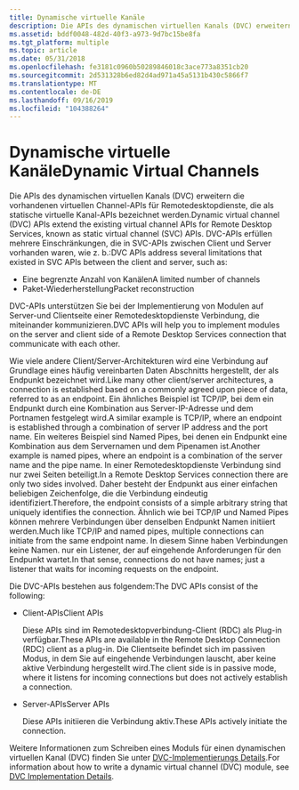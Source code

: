 ```yaml
---
title: Dynamische virtuelle Kanäle
description: Die APIs des dynamischen virtuellen Kanals (DVC) erweitern die vorhandenen virtuellen Channel-APIs für Remotedesktopdienste, die als statische virtuelle Kanal-APIs bezeichnet werden.
ms.assetid: bddf0048-482d-40f3-a973-9d7bc15be8fa
ms.tgt_platform: multiple
ms.topic: article
ms.date: 05/31/2018
ms.openlocfilehash: fe3181c0960b50289846018c3ace773a8351cb20
ms.sourcegitcommit: 2d531328b6ed82d4ad971a45a5131b430c5866f7
ms.translationtype: MT
ms.contentlocale: de-DE
ms.lasthandoff: 09/16/2019
ms.locfileid: "104388264"
---
```

# <a name="dynamic-virtual-channels"></a><span data-ttu-id="4b6a8-103">Dynamische virtuelle Kanäle</span><span class="sxs-lookup"><span data-stu-id="4b6a8-103">Dynamic Virtual Channels</span></span>

<span data-ttu-id="4b6a8-104">Die APIs des dynamischen virtuellen Kanals (DVC) erweitern die vorhandenen virtuellen Channel-APIs für Remotedesktopdienste, die als statische virtuelle Kanal-APIs bezeichnet werden.</span><span class="sxs-lookup"><span data-stu-id="4b6a8-104">Dynamic virtual channel (DVC) APIs extend the existing virtual channel APIs for Remote Desktop Services, known as static virtual channel (SVC) APIs.</span></span> <span data-ttu-id="4b6a8-105">DVC-APIs erfüllen mehrere Einschränkungen, die in SVC-APIs zwischen Client und Server vorhanden waren, wie z. b.:</span><span class="sxs-lookup"><span data-stu-id="4b6a8-105">DVC APIs address several limitations that existed in SVC APIs between the client and server, such as:</span></span>

-   <span data-ttu-id="4b6a8-106">Eine begrenzte Anzahl von Kanälen</span><span class="sxs-lookup"><span data-stu-id="4b6a8-106">A limited number of channels</span></span>
-   <span data-ttu-id="4b6a8-107">Paket-Wiederherstellung</span><span class="sxs-lookup"><span data-stu-id="4b6a8-107">Packet reconstruction</span></span>

<span data-ttu-id="4b6a8-108">DVC-APIs unterstützen Sie bei der Implementierung von Modulen auf Server-und Clientseite einer Remotedesktopdienste Verbindung, die miteinander kommunizieren.</span><span class="sxs-lookup"><span data-stu-id="4b6a8-108">DVC APIs will help you to implement modules on the server and client side of a Remote Desktop Services connection that communicate with each other.</span></span>

<span data-ttu-id="4b6a8-109">Wie viele andere Client/Server-Architekturen wird eine Verbindung auf Grundlage eines häufig vereinbarten Daten Abschnitts hergestellt, der als Endpunkt bezeichnet wird.</span><span class="sxs-lookup"><span data-stu-id="4b6a8-109">Like many other client/server architectures, a connection is established based on a commonly agreed upon piece of data, referred to as an endpoint.</span></span> <span data-ttu-id="4b6a8-110">Ein ähnliches Beispiel ist TCP/IP, bei dem ein Endpunkt durch eine Kombination aus Server-IP-Adresse und dem Portnamen festgelegt wird.</span><span class="sxs-lookup"><span data-stu-id="4b6a8-110">A similar example is TCP/IP, where an endpoint is established through a combination of server IP address and the port name.</span></span> <span data-ttu-id="4b6a8-111">Ein weiteres Beispiel sind Named Pipes, bei denen ein Endpunkt eine Kombination aus dem Servernamen und dem Pipenamen ist.</span><span class="sxs-lookup"><span data-stu-id="4b6a8-111">Another example is named pipes, where an endpoint is a combination of the server name and the pipe name.</span></span> <span data-ttu-id="4b6a8-112">In einer Remotedesktopdienste Verbindung sind nur zwei Seiten beteiligt.</span><span class="sxs-lookup"><span data-stu-id="4b6a8-112">In a Remote Desktop Services connection there are only two sides involved.</span></span> <span data-ttu-id="4b6a8-113">Daher besteht der Endpunkt aus einer einfachen beliebigen Zeichenfolge, die die Verbindung eindeutig identifiziert.</span><span class="sxs-lookup"><span data-stu-id="4b6a8-113">Therefore, the endpoint consists of a simple arbitrary string that uniquely identifies the connection.</span></span> <span data-ttu-id="4b6a8-114">Ähnlich wie bei TCP/IP und Named Pipes können mehrere Verbindungen über denselben Endpunkt Namen initiiert werden.</span><span class="sxs-lookup"><span data-stu-id="4b6a8-114">Much like TCP/IP and named pipes, multiple connections can initiate from the same endpoint name.</span></span> <span data-ttu-id="4b6a8-115">In diesem Sinne haben Verbindungen keine Namen. nur ein Listener, der auf eingehende Anforderungen für den Endpunkt wartet.</span><span class="sxs-lookup"><span data-stu-id="4b6a8-115">In that sense, connections do not have names; just a listener that waits for incoming requests on the endpoint.</span></span>

<span data-ttu-id="4b6a8-116">Die DVC-APIs bestehen aus folgendem:</span><span class="sxs-lookup"><span data-stu-id="4b6a8-116">The DVC APIs consist of the following:</span></span>

-   <span data-ttu-id="4b6a8-117">Client-APIs</span><span class="sxs-lookup"><span data-stu-id="4b6a8-117">Client APIs</span></span>

    <span data-ttu-id="4b6a8-118">Diese APIs sind im Remotedesktopverbindung-Client (RDC) als Plug-in verfügbar.</span><span class="sxs-lookup"><span data-stu-id="4b6a8-118">These APIs are available in the Remote Desktop Connection (RDC) client as a plug-in.</span></span> <span data-ttu-id="4b6a8-119">Die Clientseite befindet sich im passiven Modus, in dem Sie auf eingehende Verbindungen lauscht, aber keine aktive Verbindung hergestellt wird.</span><span class="sxs-lookup"><span data-stu-id="4b6a8-119">The client side is in passive mode, where it listens for incoming connections but does not actively establish a connection.</span></span>

-   <span data-ttu-id="4b6a8-120">Server-APIs</span><span class="sxs-lookup"><span data-stu-id="4b6a8-120">Server APIs</span></span>

    <span data-ttu-id="4b6a8-121">Diese APIs initiieren die Verbindung aktiv.</span><span class="sxs-lookup"><span data-stu-id="4b6a8-121">These APIs actively initiate the connection.</span></span>

<span data-ttu-id="4b6a8-122">Weitere Informationen zum Schreiben eines Moduls für einen dynamischen virtuellen Kanal (DVC) finden Sie unter [DVC-Implementierungs Details](dvc-implementation-details.md).</span><span class="sxs-lookup"><span data-stu-id="4b6a8-122">For information about how to write a dynamic virtual channel (DVC) module, see [DVC Implementation Details](dvc-implementation-details.md).</span></span>

 

 




